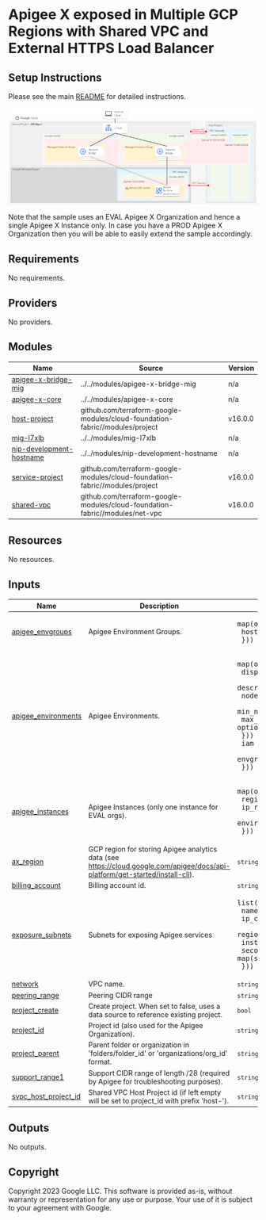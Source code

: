 # Apigee X exposed in Multiple GCP Regions with Shared VPC and External HTTPS Load Balancer

## Setup Instructions

Please see the main [README](https://github.com/apigee/terraform-modules#deploying-end-to-end-samples)
for detailed instructions.

<p align="center">
  <img src="./sample-architecture.png?raw=true" alt="Apigee X Shared VPC Multi Region Sample Architecture">
</p>

Note that the sample uses an EVAL Apigee X Organization and hence a single Apigee X Instance only. In case you have a PROD Apigee X Organization then you will be able to easily extend the sample accordingly.

<!-- BEGIN_TF_DOCS -->
## Requirements

No requirements.

## Providers

No providers.

## Modules

| Name | Source | Version |
|------|--------|---------|
| <a name="module_apigee-x-bridge-mig"></a> [apigee-x-bridge-mig](#module\_apigee-x-bridge-mig) | ../../modules/apigee-x-bridge-mig | n/a |
| <a name="module_apigee-x-core"></a> [apigee-x-core](#module\_apigee-x-core) | ../../modules/apigee-x-core | n/a |
| <a name="module_host-project"></a> [host-project](#module\_host-project) | github.com/terraform-google-modules/cloud-foundation-fabric//modules/project | v16.0.0 |
| <a name="module_mig-l7xlb"></a> [mig-l7xlb](#module\_mig-l7xlb) | ../../modules/mig-l7xlb | n/a |
| <a name="module_nip-development-hostname"></a> [nip-development-hostname](#module\_nip-development-hostname) | ../../modules/nip-development-hostname | n/a |
| <a name="module_service-project"></a> [service-project](#module\_service-project) | github.com/terraform-google-modules/cloud-foundation-fabric//modules/project | v16.0.0 |
| <a name="module_shared-vpc"></a> [shared-vpc](#module\_shared-vpc) | github.com/terraform-google-modules/cloud-foundation-fabric//modules/net-vpc | v16.0.0 |

## Resources

No resources.

## Inputs

| Name | Description | Type | Default | Required |
|------|-------------|------|---------|:--------:|
| <a name="input_apigee_envgroups"></a> [apigee\_envgroups](#input\_apigee\_envgroups) | Apigee Environment Groups. | <pre>map(object({<br>    hostnames = list(string)<br>  }))</pre> | `null` | no |
| <a name="input_apigee_environments"></a> [apigee\_environments](#input\_apigee\_environments) | Apigee Environments. | <pre>map(object({<br>    display_name = optional(string)<br>    description  = optional(string)<br>    node_config = optional(object({<br>      min_node_count = optional(number)<br>      max_node_count = optional(number)<br>    }))<br>    iam       = optional(map(list(string)))<br>    envgroups = list(string)<br>  }))</pre> | `null` | no |
| <a name="input_apigee_instances"></a> [apigee\_instances](#input\_apigee\_instances) | Apigee Instances (only one instance for EVAL orgs). | <pre>map(object({<br>    region       = string<br>    ip_range     = string<br>    environments = list(string)<br>  }))</pre> | `null` | no |
| <a name="input_ax_region"></a> [ax\_region](#input\_ax\_region) | GCP region for storing Apigee analytics data (see https://cloud.google.com/apigee/docs/api-platform/get-started/install-cli). | `string` | n/a | yes |
| <a name="input_billing_account"></a> [billing\_account](#input\_billing\_account) | Billing account id. | `string` | `null` | no |
| <a name="input_exposure_subnets"></a> [exposure\_subnets](#input\_exposure\_subnets) | Subnets for exposing Apigee services | <pre>list(object({<br>    name               = string<br>    ip_cidr_range      = string<br>    region             = string<br>    instance           = string<br>    secondary_ip_range = map(string)<br>  }))</pre> | `[]` | no |
| <a name="input_network"></a> [network](#input\_network) | VPC name. | `string` | n/a | yes |
| <a name="input_peering_range"></a> [peering\_range](#input\_peering\_range) | Peering CIDR range | `string` | n/a | yes |
| <a name="input_project_create"></a> [project\_create](#input\_project\_create) | Create project. When set to false, uses a data source to reference existing project. | `bool` | `false` | no |
| <a name="input_project_id"></a> [project\_id](#input\_project\_id) | Project id (also used for the Apigee Organization). | `string` | n/a | yes |
| <a name="input_project_parent"></a> [project\_parent](#input\_project\_parent) | Parent folder or organization in 'folders/folder\_id' or 'organizations/org\_id' format. | `string` | `null` | no |
| <a name="input_support_range1"></a> [support\_range1](#input\_support\_range1) | Support CIDR range of length /28 (required by Apigee for troubleshooting purposes). | `string` | n/a | yes |
| <a name="input_svpc_host_project_id"></a> [svpc\_host\_project\_id](#input\_svpc\_host\_project\_id) | Shared VPC Host Project id (if left empty will be set to project\_id with prefix 'host-'). | `string` | `""` | no |

## Outputs

No outputs.

## Copyright
Copyright 2023 Google LLC. This software is provided as-is, without warranty or representation for any use or purpose. Your use of it is subject to your agreement with Google.
<!-- END_TF_DOCS -->
